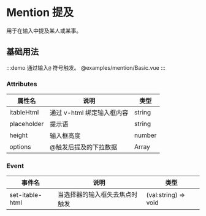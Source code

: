 # Mention 提及 ​

用于在输入中提及某人或某事。

## 基础用法

:::demo 通过输入`@` 符号触发。
@examples/mention/Basic.vue
:::

### Attributes

| 属性名      | 说明                       | 类型          |
| ----------- | -------------------------- | ------------- |
| itableHtml  | 通过 v-html 绑定输入框内容 | string        |
| placeholder | 提示语                     | string        |
| height      | 输入框高度                 | number        |
| options     | @触发后提及的下拉数据      | Array<string> |

### Event

| 事件名          | 说明                           | 类型                 |
| --------------- | ------------------------------ | -------------------- |
| set-itable-html | 当选择器的输入框失去焦点时触发 | (val:string) => void |
